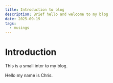 ```yaml
---
title: Introduction to blog
description: Brief hello and welcome to my blog
date: 2025-09-19
tags:
  - musings
---
```

# Introduction

This is a small intor to my blog.

Hello my name is Chris.